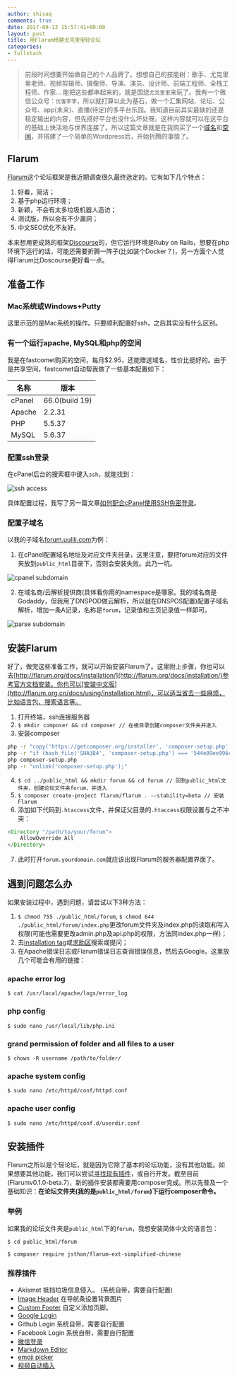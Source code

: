 ```yaml
---
author: shisaq
comments: true
date: 2017-09-13 15:57:41+00:00
layout: post
title: 用Flarum搭建尤克里里轻论坛
categories:
- fullstack
---
```


> 前段时间想要开始做自己的个人品牌了。想想自己的技能树：歌手、尤克里里老师、视频剪辑师、摄像师、导演、演员、设计师、前端工程师、全栈工程师、作家... 能把这些都串起来的，就是围绕`尤克里里`来玩了。我有一个微信公众号：`优客李李`，所以就打算以此为基石，做一个汇集网站、论坛、公众号、app(未来)、直播(待定)的多平台乐园。我知道目前其实最缺的还是稳定输出的内容，但先搭好平台也没什么坏处呀。这样内容就可以在这平台的基础上快活地与世界连接了。所以这篇文章就是在我购买了一个[域名](https://uulili.com)和[空间](https://fastcomet.com)，并搭建了一个简单的Wordpress后，开始折腾的事情了。

## Flarum

[Flarum](http://flarum.org/)这个论坛框架是我近期调查很久最终选定的。它有如下几个特点：

 1. 好看，简洁；
 2. 基于php运行环境；
 3. 新颖，不会有太多垃圾机器人造访；
 4. 测试版，所以会有不少漏洞；
 5. 中文SEO优化不友好。

本来想用更成熟的框架[Discourse](https://www.discourse.org/)的，但它运行环境是Ruby on Rails，想要在php环境下运行的话，可能还需要折腾一阵子(比如装个Docker？)，另一方面个人觉得Flarum比Doscourse更好看一点。

## 准备工作

### Mac系统或Windows+Putty

这里示范的是Mac系统的操作。只要顺利配置好ssh，之后其实没有什么区别。

### 有一个运行apache, MySQL和php的空间

我是在fastcomet购买的空间，每月$2.95，还能赠送域名，性价比挺好的。由于是共享空间，fastcomet自动帮我做了一些基本配置如下：

| 名称                 | 版本            |
| -------------------- | -------------- |
| cPanel               | 66.0(build 19) |
| Apache               | 2.2.31         |
| PHP                  | 5.5.37         |
| MySQL                | 5.6.37         |

### 配置ssh登录

在cPanel后台的搜索框中键入`ssh`，就能找到：

![ssh access](https://i.loli.net/2017/09/15/59bae68387609.png)

具体配置过程，我写了另一篇文章[如何配合cPanel使用SSH免密登录](/fullstack/2017/09/14/how-to-setup-cpanel-ssh.html)。

### 配置子域名

以我的子域名[forum.uulili.com](https://forum.uulili.com)为例：

1. 在cPanel配置域名地址及对应文件夹目录，这里注意，要把forum对应的文件夹放到`public_html`目录下，否则会安装失败。此乃一坑。

![cpanel subdomain](https://i.loli.net/2017/09/15/59baaf411bb07.png)

2. 在域名商/云解析提供商(具体看你用的namespace是哪家。我的域名商是Godaddy，但我用了DNSPOD做云解析，所以就在DNSPOS配置)配置子域名解析，增加一条A记录，名称是`forum`，记录值和主页记录值一样即可。

![parse subdomain](https://i.loli.net/2017/09/15/59baafc7dfa26.png)

## 安装Flarum

好了，做完这些准备工作，就可以开始安装Flarum了。这里附上步骤，你也可以去[http://flarum.org/docs/installation/](http://flarum.org/docs/installation/)参考官方文档安装。你也可以[安装中文版](http://flarum.org.cn/docs/using/installation.html)，可以适当省去一些麻烦，比如语言包、搜索语言等。

1. 打开终端，ssh连接服务器
2. `$ mkdir composer && cd composer // 在根目录创建composer文件夹并进入`
3. 安装composer

```sh
php -r "copy('https://getcomposer.org/installer', 'composer-setup.php');"
php -r "if (hash_file('SHA384', 'composer-setup.php') === '544e09ee996cdf60ece3804abc52599c22b1f40f4323403c44d44fdfdd586475ca9813a858088ffbc1f233e9b180f061') { echo 'Installer verified'; } else { echo 'Installer corrupt'; unlink('composer-setup.php'); } echo PHP_EOL;"
php composer-setup.php
php -r "unlink('composer-setup.php');"
```

4. `$ cd ../public_html && mkdir forum && cd forum // 回到public_html文件夹，创建论坛文件夹forum，并进入`
5. `$ composer create-project flarum/flarum . --stability=beta // 安装Flarum`
6. 添加如下代码到`.htaccess`文件，并保证父目录的`.htaccess`权限设置与之不冲突：

```php
<Directory "/path/to/your/forum">
    AllowOverride All
</Directory>
```

7. 此时打开`forum.yourdomain.com`就应该出现Flarum的服务器配置界面了。

## 遇到问题怎么办

如果安装过程中，遇到问题，请尝试以下3种方法：

1. `$ chmod 755 ./public_html/forum`, `$ chmod 644 ./public_html/forum/index.php`更改forum文件夹及index.php的读取和写入权限(可能也需要更改admin.php及api.php的权限，方法同index.php一样)；
2. 去[installation tag](https://discuss.flarum.org/t/installation)或[求助区](http://discuss.flarum.org.cn/t/support)搜索或提问；
3. 在Apache错误日志或Flarum错误日志查询错误信息，然后去Google。这里放几个可能会有用的链接：

### apache error log
`$ cat /usr/local/apache/logs/error_log`

### php config
`$ sudo nano /usr/local/lib/php.ini`

### grand permission of folder and all files to a user
`$ chown -R username /path/to/folder/`

### apache system config
`$ sudo nano /etc/httpd/conf/httpd.conf`
### apache user config
`$ sudo nano /etc/httpd/conf.d/userdir.conf`

## 安装插件

Flarum之所以是个轻论坛，就是因为它除了基本的论坛功能，没有其他功能。如果想要其他功能，我们可以尝试[寻找现有插件](https://github.com/moutonnoireu/flarumextlist/wiki/Extension-List)，或自行开发。截至目前(Flarumv0.1.0-beta.7)，新的插件安装都需要用composer完成。所以先普及一个基础知识：**在论坛文件夹(我的是`public_html/forum`)下运行composer命令。**

### 举例

如果我的论坛文件夹是`public_html`下的`forum`，我想安装简体中文的语言包：

`$ cd public_html/forum`

`$ composer require jsthon/flarum-ext-simplified-chinese`

### 推荐插件

* Akismet 抵挡垃圾信息侵入。 (系统自带，需要自行配置)
* [Image Header](https://discuss.flarum.org/d/2679-image-header) 在导航条设置背景图片
* [Custom Footer](https://discuss.flarum.org/d/2926-davis-custom-footer) 自定义添加页脚。
* [Google Login](https://discuss.flarum.org/d/3117-google-oauth-plugin)
* Github Login 系统自带，需要自行配置
* Facebook Login 系统自带，需要自行配置
* [微信登录](https://github.com/stanleysong/flarum-ext-auth-wechat)
* [Markdown Editor](https://github.com/ganuonglachanh/flarum-ext-markdown-editor)
* [emoji picker](https://github.com/clarkwinkelmann/flarum-ext-emojionearea)
* [视频自动插入](https://github.com/s9e/flarum-ext-mediaembed)
